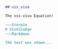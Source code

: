 ~~~Markdown
## vis_viva

The vis-viva Equation!

~~~Scorpio
# VisVivaEqn
~~~Markdown

The text was shown...



